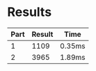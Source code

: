 # Results

| Part | Result | Time |
| --- | --- | --- |
| 1 | 1109 | 0.35ms |
| 2 | 3965 | 1.89ms |
